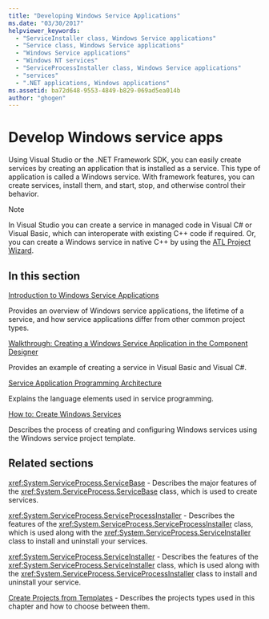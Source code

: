 ```yaml
---
title: "Developing Windows Service Applications"
ms.date: "03/30/2017"
helpviewer_keywords: 
  - "ServiceInstaller class, Windows Service applications"
  - "Service class, Windows Service applications"
  - "Windows Service applications"
  - "Windows NT services"
  - "ServiceProcessInstaller class, Windows Service applications"
  - "services"
  - ".NET applications, Windows applications"
ms.assetid: ba72d648-9553-4849-b829-069ad5ea014b
author: "ghogen"
---
```

# Develop Windows service apps

Using Visual Studio or the .NET Framework SDK, you can easily create services by creating an application that is installed as a service. This type of application is called a Windows service. With framework features, you can create services, install them, and start, stop, and otherwise control their behavior.

> [!NOTE]
> In Visual Studio you can create a service in managed code in Visual C# or Visual Basic, which can interoperate with existing C++ code if required. Or, you can create a Windows service in native C++ by using the [ATL Project Wizard](/cpp/atl/reference/atl-project-wizard).

## In this section

[Introduction to Windows Service Applications](../../../docs/framework/windows-services/introduction-to-windows-service-applications.md)

Provides an overview of Windows service applications, the lifetime of a service, and how service applications differ from other common project types.

[Walkthrough: Creating a Windows Service Application in the Component Designer](../../../docs/framework/windows-services/walkthrough-creating-a-windows-service-application-in-the-component-designer.md)

Provides an example of creating a service in Visual Basic and Visual C#.

[Service Application Programming Architecture](../../../docs/framework/windows-services/service-application-programming-architecture.md)

Explains the language elements used in service programming.

[How to: Create Windows Services](../../../docs/framework/windows-services/how-to-create-windows-services.md)

Describes the process of creating and configuring Windows services using the Windows service project template.

## Related sections

<xref:System.ServiceProcess.ServiceBase> - Describes the major features of the <xref:System.ServiceProcess.ServiceBase> class, which is used to create services.

<xref:System.ServiceProcess.ServiceProcessInstaller> - Describes the features of the <xref:System.ServiceProcess.ServiceProcessInstaller> class, which is used along with the <xref:System.ServiceProcess.ServiceInstaller> class to install and uninstall your services.

<xref:System.ServiceProcess.ServiceInstaller> - Describes the features of the <xref:System.ServiceProcess.ServiceInstaller> class, which is used along with the <xref:System.ServiceProcess.ServiceProcessInstaller> class to install and uninstall your service.

[Create Projects from Templates](https://msdn.microsoft.com/library/7c36d86a-6b79-4480-8228-0f925f1204b2) -  Describes the projects types used in this chapter and how to choose between them.

